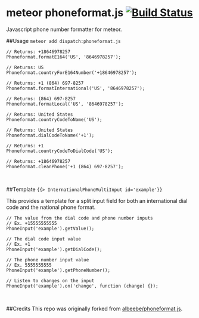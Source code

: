 meteor phoneformat.js [![Build Status](https://travis-ci.org/DispatchMe/phoneformat.js.svg)](https://travis-ci.org/DispatchMe/phoneformat.js)
==============

Javascript phone number formatter for meteor.

##Usage
`meteor add dispatch:phoneformat.js`

```
// Returns: +18646978257
Phoneformat.formatE164('US', '8646978257');

// Returns: US
Phoneformat.countryForE164Number('+18646978257');

// Returns: +1 (864) 697-8257
Phoneformat.formatInternational('US', '8646978257');

// Returns: (864) 697-8257
Phoneformat.formatLocal('US', '8646978257');

// Returns: United States
Phoneformat.countryCodeToName('US');

// Returns: United States
Phoneformat.dialCodeToName('+1');

// Returns: +1
Phoneformat.countryCodeToDialCode('US');

// Returns: +18646978257
Phoneformat.cleanPhone('+1 (864) 697-8257');
```

<br>

##Template
`{{> InternationalPhoneMultiInput id='example'}}`

This provides a template for a split input field for both an international dial code and the national phone format.

```
// The value from the dial code and phone number inputs
// Ex. +15555555555
PhoneInput('example').getValue();

// The dial code input value
// Ex. +1
PhoneInput('example').getDialCode();

// The phone number input value
// Ex. 5555555555
PhoneInput('example').getPhoneNumber();

// Listen to changes on the input
PhoneInput('example').on('change', function (change) {});
```

<br>

##Credits
This repo was originally forked from [albeebe/phoneformat.js](https://github.com/albeebe/phoneformat.js).

